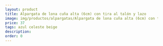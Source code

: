```yaml
---
layout: product
title: Alpargata de lona cuña alta (6cm) con tira al talón y lazo 
image: img/productos/alpargatas/Alpargata de lona cuña alta (6cm) con tira al talón y lazo =37 =azul celeste beige.webp
price: 37 
tags: azul celeste beige
description: 
order: 0
---
```

